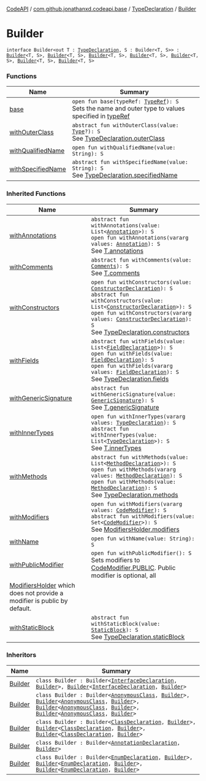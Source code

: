 [CodeAPI](../../../index.md) / [com.github.jonathanxd.codeapi.base](../../index.md) / [TypeDeclaration](../index.md) / [Builder](.)

# Builder

`interface Builder<out T : `[`TypeDeclaration`](../index.md)`, S : Builder<T, S>> : `[`Builder`](../../-modifiers-holder/-builder/index.md)`<T, S>, `[`Builder`](../../-qualified-named/-builder/index.md)`<T, S>, `[`Builder`](../../-generic-signature-holder/-builder/index.md)`<T, S>, `[`Builder`](../../-annotable/-builder/index.md)`<T, S>, `[`Builder`](../../../com.github.jonathanxd.codeapi.base.comment/-comment-holder/-builder/index.md)`<T, S>, `[`Builder`](../../-inner-types-holder/-builder/index.md)`<T, S>, `[`Builder`](../../-elements-holder/-builder/index.md)`<T, S>`

### Functions

| Name | Summary |
|---|---|
| [base](base.md) | `open fun base(typeRef: `[`TypeRef`](../../../com.github.jonathanxd.codeapi.type/-type-ref/index.md)`): S`<br>Sets the name and outer type to values specified in [typeRef](base.md#com.github.jonathanxd.codeapi.base.TypeDeclaration.Builder$base(com.github.jonathanxd.codeapi.type.TypeRef)/typeRef) |
| [withOuterClass](with-outer-class.md) | `abstract fun withOuterClass(value: `[`Type`](http://docs.oracle.com/javase/6/docs/api/java/lang/reflect/Type.html)`?): S`<br>See [TypeDeclaration.outerClass](../outer-class.md) |
| [withQualifiedName](with-qualified-name.md) | `open fun withQualifiedName(value: String): S` |
| [withSpecifiedName](with-specified-name.md) | `abstract fun withSpecifiedName(value: String): S`<br>See [TypeDeclaration.specifiedName](../specified-name.md) |

### Inherited Functions

| Name | Summary |
|---|---|
| [withAnnotations](../../-annotable/-builder/with-annotations.md) | `abstract fun withAnnotations(value: List<`[`Annotation`](../../-annotation/index.md)`>): S`<br>`open fun withAnnotations(vararg values: `[`Annotation`](../../-annotation/index.md)`): S`<br>See [T.annotations](../../-annotable/annotations.md) |
| [withComments](../../../com.github.jonathanxd.codeapi.base.comment/-comment-holder/-builder/with-comments.md) | `abstract fun withComments(value: `[`Comments`](../../../com.github.jonathanxd.codeapi.base.comment/-comments/index.md)`): S`<br>See [T.comments](../../../com.github.jonathanxd.codeapi.base.comment/-comment-holder/comments.md) |
| [withConstructors](../../-elements-holder/-builder/with-constructors.md) | `open fun withConstructors(value: `[`ConstructorDeclaration`](../../-constructor-declaration/index.md)`): S`<br>`abstract fun withConstructors(value: List<`[`ConstructorDeclaration`](../../-constructor-declaration/index.md)`>): S`<br>`open fun withConstructors(vararg values: `[`ConstructorDeclaration`](../../-constructor-declaration/index.md)`): S`<br>See [TypeDeclaration.constructors](../../-elements-holder/constructors.md) |
| [withFields](../../-elements-holder/-builder/with-fields.md) | `abstract fun withFields(value: List<`[`FieldDeclaration`](../../-field-declaration/index.md)`>): S`<br>`open fun withFields(value: `[`FieldDeclaration`](../../-field-declaration/index.md)`): S`<br>`open fun withFields(vararg values: `[`FieldDeclaration`](../../-field-declaration/index.md)`): S`<br>See [TypeDeclaration.fields](../../-elements-holder/fields.md) |
| [withGenericSignature](../../-generic-signature-holder/-builder/with-generic-signature.md) | `abstract fun withGenericSignature(value: `[`GenericSignature`](../../../com.github.jonathanxd.codeapi.generic/-generic-signature/index.md)`): S`<br>See [T.genericSignature](../../-generic-signature-holder/generic-signature.md) |
| [withInnerTypes](../../-inner-types-holder/-builder/with-inner-types.md) | `open fun withInnerTypes(vararg values: `[`TypeDeclaration`](../index.md)`): S`<br>`abstract fun withInnerTypes(value: List<`[`TypeDeclaration`](../index.md)`>): S`<br>See [T.innerTypes](../../-inner-types-holder/inner-types.md) |
| [withMethods](../../-elements-holder/-builder/with-methods.md) | `abstract fun withMethods(value: List<`[`MethodDeclaration`](../../-method-declaration/index.md)`>): S`<br>`open fun withMethods(vararg values: `[`MethodDeclaration`](../../-method-declaration/index.md)`): S`<br>`open fun withMethods(value: `[`MethodDeclaration`](../../-method-declaration/index.md)`): S`<br>See [TypeDeclaration.methods](../../-elements-holder/methods.md) |
| [withModifiers](../../-modifiers-holder/-builder/with-modifiers.md) | `open fun withModifiers(vararg values: `[`CodeModifier`](../../-code-modifier/index.md)`): S`<br>`abstract fun withModifiers(value: Set<`[`CodeModifier`](../../-code-modifier/index.md)`>): S`<br>See [ModifiersHolder.modifiers](../../-modifiers-holder/modifiers.md) |
| [withName](../../-qualified-named/-builder/with-name.md) | `open fun withName(value: String): S` |
| [withPublicModifier](../../-modifiers-holder/-builder/with-public-modifier.md) | `open fun withPublicModifier(): S`<br>Sets modifiers to [CodeModifier.PUBLIC](../../-code-modifier/-p-u-b-l-i-c.md). Public modifier is optional, all
[ModifiersHolder](../../-modifiers-holder/index.md) which does not provide a modifier is public by default. |
| [withStaticBlock](../../-elements-holder/-builder/with-static-block.md) | `abstract fun withStaticBlock(value: `[`StaticBlock`](../../-static-block/index.md)`): S`<br>See [TypeDeclaration.staticBlock](../../-elements-holder/static-block.md) |

### Inheritors

| Name | Summary |
|---|---|
| [Builder](../../-interface-declaration/-builder/index.md) | `class Builder : Builder<`[`InterfaceDeclaration`](../../-interface-declaration/index.md)`, `[`Builder`](../../-interface-declaration/-builder/index.md)`>, `[`Builder`](../../-implementation-holder/-builder/index.md)`<`[`InterfaceDeclaration`](../../-interface-declaration/index.md)`, `[`Builder`](../../-interface-declaration/-builder/index.md)`>` |
| [Builder](../../-anonymous-class/-builder/index.md) | `class Builder : Builder<`[`AnonymousClass`](../../-anonymous-class/index.md)`, `[`Builder`](../../-anonymous-class/-builder/index.md)`>, `[`Builder`](../../-super-class-holder/-builder/index.md)`<`[`AnonymousClass`](../../-anonymous-class/index.md)`, `[`Builder`](../../-anonymous-class/-builder/index.md)`>, `[`Builder`](../../-argument-holder/-builder/index.md)`<`[`AnonymousClass`](../../-anonymous-class/index.md)`, `[`Builder`](../../-anonymous-class/-builder/index.md)`>, `[`Builder`](../../-implementation-holder/-builder/index.md)`<`[`AnonymousClass`](../../-anonymous-class/index.md)`, `[`Builder`](../../-anonymous-class/-builder/index.md)`>` |
| [Builder](../../-class-declaration/-builder/index.md) | `class Builder : Builder<`[`ClassDeclaration`](../../-class-declaration/index.md)`, `[`Builder`](../../-class-declaration/-builder/index.md)`>, `[`Builder`](../../-super-class-holder/-builder/index.md)`<`[`ClassDeclaration`](../../-class-declaration/index.md)`, `[`Builder`](../../-class-declaration/-builder/index.md)`>, `[`Builder`](../../-implementation-holder/-builder/index.md)`<`[`ClassDeclaration`](../../-class-declaration/index.md)`, `[`Builder`](../../-class-declaration/-builder/index.md)`>` |
| [Builder](../../-annotation-declaration/-builder/index.md) | `class Builder : Builder<`[`AnnotationDeclaration`](../../-annotation-declaration/index.md)`, `[`Builder`](../../-annotation-declaration/-builder/index.md)`>` |
| [Builder](../../-enum-declaration/-builder/index.md) | `class Builder : Builder<`[`EnumDeclaration`](../../-enum-declaration/index.md)`, `[`Builder`](../../-enum-declaration/-builder/index.md)`>, `[`Builder`](../../-implementation-holder/-builder/index.md)`<`[`EnumDeclaration`](../../-enum-declaration/index.md)`, `[`Builder`](../../-enum-declaration/-builder/index.md)`>, `[`Builder`](../../-entry-holder/-builder/index.md)`<`[`EnumDeclaration`](../../-enum-declaration/index.md)`, `[`Builder`](../../-enum-declaration/-builder/index.md)`>` |
